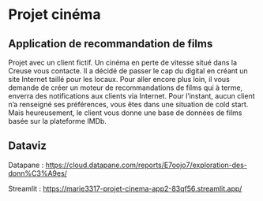 # Projet cinéma

## Application de recommandation de films

Projet avec un client fictif.
Un cinéma en perte de vitesse situé dans la Creuse vous contacte. Il a décidé de passer le cap du digital en créant un site Internet taillé pour les locaux. 
Pour aller encore plus loin, il vous demande de créer un moteur de recommandations de films qui à terme, enverra des notifications aux clients via Internet.
Pour l’instant, aucun client n’a renseigné ses préférences, vous êtes dans une situation de cold start. Mais heureusement, le client vous donne une base de données de films basée sur la plateforme IMDb.

## Dataviz

Datapane : https://cloud.datapane.com/reports/E7oojo7/exploration-des-donn%C3%A9es/

Streamlit : https://marie3317-projet-cinema-app2-83qf56.streamlit.app/
